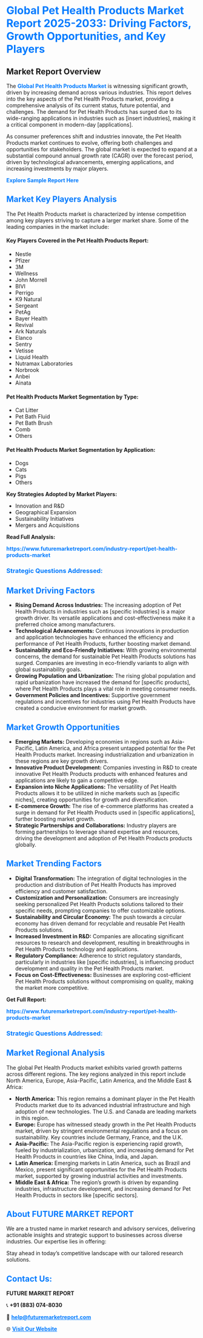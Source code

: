 <h1 style="color: #007BFF;">Global Pet Health Products Market Report 2025-2033: Driving Factors, Growth Opportunities, and Key Players</h1>

<section id="overview">
<h2>Market Report Overview</h2>
<p>The <a href="https://www.futuremarketreport.com/industry-report/pet-health-products-market" style="color: #007BFF; text-decoration: none;"><strong>Global Pet Health Products Market</strong></a> is witnessing significant growth, driven by increasing demand across various industries. This report delves into the key aspects of the Pet Health Products market, providing a comprehensive analysis of its current status, future potential, and challenges. The demand for Pet Health Products has surged due to its wide-ranging applications in industries such as [insert industries], making it a critical component in modern-day [applications].</p>
<p>As consumer preferences shift and industries innovate, the Pet Health Products market continues to evolve, offering both challenges and opportunities for stakeholders. The global market is expected to expand at a substantial compound annual growth rate (CAGR) over the forecast period, driven by technological advancements, emerging applications, and increasing investments by major players.</p>
</section>

<section id="overview">
<p><a href="https://www.futuremarketreport.com/request-sample/reportId=54946" style="color: #007BFF; text-decoration: none;"><strong>Explore Sample Report Here</strong></a></p>
</section>

<section id="key-players">
<h2 style="color: #007BFF;">Market Key Players Analysis</h2>
<p>The Pet Health Products market is characterized by intense competition among key players striving to capture a larger market share. Some of the leading companies in the market include:</p>
<h4>Key Players Covered in the Pet Health Products Report:</h4>
<ul><li>Nestle</li><li>Pfizer</li><li>3M</li><li>Wellness</li><li>John Morrell</li><li>BIVI</li><li>Perrigo</li><li>K9 Natural</li><li>Sergeant</li><li>PetAg</li><li>Bayer Health</li><li>Revival</li><li>Ark Naturals</li><li>Elanco</li><li>Sentry</li><li>Vetisse</li><li>Liquid Health</li><li>Nutramax Laboratories</li><li>Norbrook</li><li>Anbei</li><li>Ainata</li></ul>
<h4>Pet Health Products Market Segmentation by Type:</h4>
<ul><li>Cat Litter</li><li>Pet Bath Fluid</li><li>Pet Bath Brush</li><li>Comb</li><li>Others</li></ul>

<h4>Pet Health Products Market Segmentation by Application:</h4>
<ul><li>Dogs</li><li>Cats</li><li>Pigs</li><li>Others</li></ul>
<p><strong>Key Strategies Adopted by Market Players:</strong></p>
<ul>
<li>Innovation and R&D</li>
<li>Geographical Expansion</li>
<li>Sustainability Initiatives</li>
<li>Mergers and Acquisitions</li>
</ul>
</section>

<section>
<p><strong>Read Full Analysis: </strong></p><a href="https://www.futuremarketreport.com/industry-report/pet-health-products-market" style="color: #007BFF; text-decoration: none;"><strong>https://www.futuremarketreport.com/industry-report/pet-health-products-market</strong></a>
<h3 style="color: #007BFF;">Strategic Questions Addressed:</h3>
</section>

<section id="driving-factors">
<h2 style="color: #007BFF;">Market Driving Factors</h2>
<ul>
<li><strong>Rising Demand Across Industries:</strong> The increasing adoption of Pet Health Products in industries such as [specific industries] is a major growth driver. Its versatile applications and cost-effectiveness make it a preferred choice among manufacturers.</li>
<li><strong>Technological Advancements:</strong> Continuous innovations in production and application technologies have enhanced the efficiency and performance of Pet Health Products, further boosting market demand.</li>
<li><strong>Sustainability and Eco-Friendly Initiatives:</strong> With growing environmental concerns, the demand for sustainable Pet Health Products solutions has surged. Companies are investing in eco-friendly variants to align with global sustainability goals.</li>
<li><strong>Growing Population and Urbanization:</strong> The rising global population and rapid urbanization have increased the demand for [specific products], where Pet Health Products plays a vital role in meeting consumer needs.</li>
<li><strong>Government Policies and Incentives:</strong> Supportive government regulations and incentives for industries using Pet Health Products have created a conducive environment for market growth.</li>
</ul>
</section>

<section id="growth-opportunities">
<h2 style="color: #007BFF;">Market Growth Opportunities</h2>
<ul>
<li><strong>Emerging Markets:</strong> Developing economies in regions such as Asia-Pacific, Latin America, and Africa present untapped potential for the Pet Health Products market. Increasing industrialization and urbanization in these regions are key growth drivers.</li>
<li><strong>Innovative Product Development:</strong> Companies investing in R&D to create innovative Pet Health Products products with enhanced features and applications are likely to gain a competitive edge.</li>
<li><strong>Expansion into Niche Applications:</strong> The versatility of Pet Health Products allows it to be utilized in niche markets such as [specific niches], creating opportunities for growth and diversification.</li>
<li><strong>E-commerce Growth:</strong> The rise of e-commerce platforms has created a surge in demand for Pet Health Products used in [specific applications], further boosting market growth.</li>
<li><strong>Strategic Partnerships and Collaborations:</strong> Industry players are forming partnerships to leverage shared expertise and resources, driving the development and adoption of Pet Health Products products globally.</li>
</ul>
</section>

<section id="trending-factors">
<h2 style="color: #007BFF;">Market Trending Factors</h2>
<ul>
<li><strong>Digital Transformation:</strong> The integration of digital technologies in the production and distribution of Pet Health Products has improved efficiency and customer satisfaction.</li>
<li><strong>Customization and Personalization:</strong> Consumers are increasingly seeking personalized Pet Health Products solutions tailored to their specific needs, prompting companies to offer customizable options.</li>
<li><strong>Sustainability and Circular Economy:</strong> The push towards a circular economy has driven demand for recyclable and reusable Pet Health Products solutions.</li>
<li><strong>Increased Investment in R&D:</strong> Companies are allocating significant resources to research and development, resulting in breakthroughs in Pet Health Products technology and applications.</li>
<li><strong>Regulatory Compliance:</strong> Adherence to strict regulatory standards, particularly in industries like [specific industries], is influencing product development and quality in the Pet Health Products market.</li>
<li><strong>Focus on Cost-Effectiveness:</strong> Businesses are exploring cost-efficient Pet Health Products solutions without compromising on quality, making the market more competitive.</li>
</ul>
</section>

<section>
<p><strong>Get Full Report: </strong></p><a href="https://www.futuremarketreport.com/industry-report/pet-health-products-market" style="color: #007BFF; text-decoration: none;"><strong>https://www.futuremarketreport.com/industry-report/pet-health-products-market</strong></a>
<h3 style="color: #007BFF;">Strategic Questions Addressed:</h3>
</section>


<section id="regional-analysis">
<h2 style="color: #007BFF;">Market Regional Analysis</h2>
<p>The global Pet Health Products market exhibits varied growth patterns across different regions. The key regions analyzed in this report include North America, Europe, Asia-Pacific, Latin America, and the Middle East & Africa:</p>
<ul>
<li><strong>North America:</strong> This region remains a dominant player in the Pet Health Products market due to its advanced industrial infrastructure and high adoption of new technologies. The U.S. and Canada are leading markets in this region.</li>
<li><strong>Europe:</strong> Europe has witnessed steady growth in the Pet Health Products market, driven by stringent environmental regulations and a focus on sustainability. Key countries include Germany, France, and the U.K.</li>
<li><strong>Asia-Pacific:</strong> The Asia-Pacific region is experiencing rapid growth, fueled by industrialization, urbanization, and increasing demand for Pet Health Products in countries like China, India, and Japan.</li>
<li><strong>Latin America:</strong> Emerging markets in Latin America, such as Brazil and Mexico, present significant opportunities for the Pet Health Products market, supported by growing industrial activities and investments.</li>
<li><strong>Middle East & Africa:</strong> The region’s growth is driven by expanding industries, infrastructure development, and increasing demand for Pet Health Products in sectors like [specific sectors].</li>
</ul>
</section>

<footer>
<h2 style="color: #007BFF;">About FUTURE MARKET REPORT</h2>
<p>We are a trusted name in market research and advisory services, delivering actionable insights and strategic support to businesses across diverse industries. Our expertise lies in offering:</p>

<p>Stay ahead in today’s competitive landscape with our tailored research solutions.</p>

<h2 style="color: #007BFF;">Contact Us:</h2>
<p><strong>FUTURE MARKET REPORT</strong></p>
<p>📞 <strong>+91 (883) 074-8030</strong></p>
<p>📧 <strong><a href="mailto:help@futuremarketreport.com" style="color: #007BFF;">help@futuremarketreport.com</a></strong></p>
<p>🌐 <strong><a href="https://www.futuremarketreport.com/" style="color: #007BFF;">Visit Our Website</a></strong></p>
</footer>